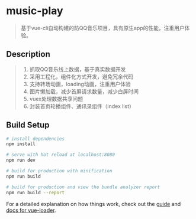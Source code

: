 # music-play

> 基于vue-cli自动构建的防QQ音乐项目，具有原生app的性能，注重用户体验。

## Description

> 1. 抓取QQ音乐线上数据，基于真实数据开发
> 1. 采用工程化，组件化方式开发，避免冗余代码
> 1. 支持转场动画，loading动画，注重用户体验
> 1. 图片懒加载，减少首屏请求数量，减少白屏时间
> 1. vuex处理数据共享问题
> 1. 封装首页轮播组件、通讯录组件（index list）

## Build Setup

``` bash
# install dependencies
npm install

# serve with hot reload at localhost:8080
npm run dev

# build for production with minification
npm run build

# build for production and view the bundle analyzer report
npm run build --report
```

For a detailed explanation on how things work, check out the [guide](http://vuejs-templates.github.io/webpack/) and [docs for vue-loader](http://vuejs.github.io/vue-loader).
